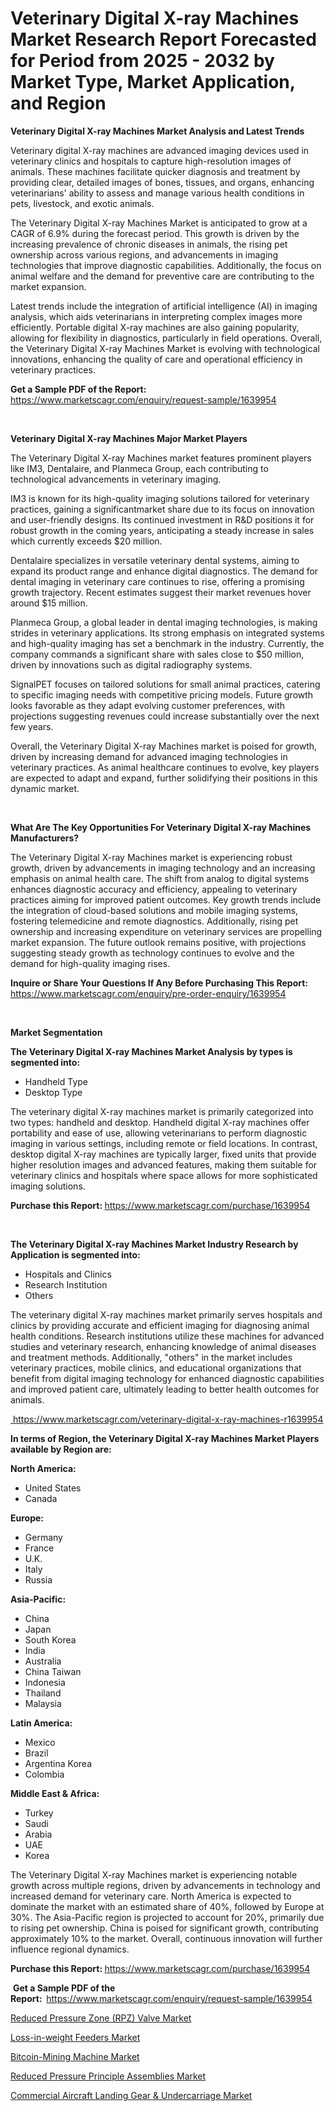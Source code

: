 <p><h1>Veterinary Digital X-ray Machines Market Research Report Forecasted for Period from 2025 -  2032 by Market Type, Market Application, and Region</h1></p><p><strong>Veterinary Digital X-ray Machines Market Analysis and Latest Trends</strong></p>
<p><p>Veterinary digital X-ray machines are advanced imaging devices used in veterinary clinics and hospitals to capture high-resolution images of animals. These machines facilitate quicker diagnosis and treatment by providing clear, detailed images of bones, tissues, and organs, enhancing veterinarians' ability to assess and manage various health conditions in pets, livestock, and exotic animals.</p><p>The Veterinary Digital X-ray Machines Market is anticipated to grow at a CAGR of 6.9% during the forecast period. This growth is driven by the increasing prevalence of chronic diseases in animals, the rising pet ownership across various regions, and advancements in imaging technologies that improve diagnostic capabilities. Additionally, the focus on animal welfare and the demand for preventive care are contributing to the market expansion.</p><p>Latest trends include the integration of artificial intelligence (AI) in imaging analysis, which aids veterinarians in interpreting complex images more efficiently. Portable digital X-ray machines are also gaining popularity, allowing for flexibility in diagnostics, particularly in field operations. Overall, the Veterinary Digital X-ray Machines Market is evolving with technological innovations, enhancing the quality of care and operational efficiency in veterinary practices.</p></p>
<p><strong>Get a Sample PDF of the Report:&nbsp;</strong> <a href="https://www.marketscagr.com/enquiry/request-sample/1639954?utm_campaign=1901&utm_medium=2&utm_source=Github&utm_content=ia&utm_term=11042025&utm_id=veterinary-digital-x-ray-machines">https://www.marketscagr.com/enquiry/request-sample/1639954</a></p>
<p>&nbsp;</p>
<p><strong>Veterinary Digital X-ray Machines Major Market Players</strong></p>
<p><p>The Veterinary Digital X-ray Machines market features prominent players like IM3, Dentalaire, and Planmeca Group, each contributing to technological advancements in veterinary imaging. </p><p>IM3 is known for its high-quality imaging solutions tailored for veterinary practices, gaining a significantmarket share due to its focus on innovation and user-friendly designs. Its continued investment in R&D positions it for robust growth in the coming years, anticipating a steady increase in sales which currently exceeds $20 million.</p><p>Dentalaire specializes in versatile veterinary dental systems, aiming to expand its product range and enhance digital diagnostics. The demand for dental imaging in veterinary care continues to rise, offering a promising growth trajectory. Recent estimates suggest their market revenues hover around $15 million.</p><p>Planmeca Group, a global leader in dental imaging technologies, is making strides in veterinary applications. Its strong emphasis on integrated systems and high-quality imaging has set a benchmark in the industry. Currently, the company commands a significant share with sales close to $50 million, driven by innovations such as digital radiography systems.</p><p>SignalPET focuses on tailored solutions for small animal practices, catering to specific imaging needs with competitive pricing models. Future growth looks favorable as they adapt evolving customer preferences, with projections suggesting revenues could increase substantially over the next few years.</p><p>Overall, the Veterinary Digital X-ray Machines market is poised for growth, driven by increasing demand for advanced imaging technologies in veterinary practices. As animal healthcare continues to evolve, key players are expected to adapt and expand, further solidifying their positions in this dynamic market.</p></p>
<p>&nbsp;</p>
<p><strong>What Are The Key Opportunities For Veterinary Digital X-ray Machines Manufacturers?</strong></p>
<p><p>The Veterinary Digital X-ray Machines market is experiencing robust growth, driven by advancements in imaging technology and an increasing emphasis on animal health care. The shift from analog to digital systems enhances diagnostic accuracy and efficiency, appealing to veterinary practices aiming for improved patient outcomes. Key growth trends include the integration of cloud-based solutions and mobile imaging systems, fostering telemedicine and remote diagnostics. Additionally, rising pet ownership and increasing expenditure on veterinary services are propelling market expansion. The future outlook remains positive, with projections suggesting steady growth as technology continues to evolve and the demand for high-quality imaging rises.</p></p>
<p><strong>Inquire or Share Your Questions If Any Before Purchasing This Report:</strong> <a href="https://www.marketscagr.com/enquiry/pre-order-enquiry/1639954?utm_campaign=1901&utm_medium=2&utm_source=Github&utm_content=ia&utm_term=11042025&utm_id=veterinary-digital-x-ray-machines">https://www.marketscagr.com/enquiry/pre-order-enquiry/1639954</a></p>
<p>&nbsp;</p>
<p><strong>Market Segmentation</strong></p>
<p><strong>The Veterinary Digital X-ray Machines Market Analysis by types is segmented into:</strong></p>
<p><ul><li>Handheld Type</li><li>Desktop Type</li></ul></p>
<p><p>The veterinary digital X-ray machines market is primarily categorized into two types: handheld and desktop. Handheld digital X-ray machines offer portability and ease of use, allowing veterinarians to perform diagnostic imaging in various settings, including remote or field locations. In contrast, desktop digital X-ray machines are typically larger, fixed units that provide higher resolution images and advanced features, making them suitable for veterinary clinics and hospitals where space allows for more sophisticated imaging solutions.</p></p>
<p><strong>Purchase this Report:&nbsp;</strong><a href="https://www.marketscagr.com/purchase/1639954?utm_campaign=1901&utm_medium=2&utm_source=Github&utm_content=ia&utm_term=11042025&utm_id=veterinary-digital-x-ray-machines">https://www.marketscagr.com/purchase/1639954</a></p>
<p>&nbsp;</p>
<p><strong>The Veterinary Digital X-ray Machines Market Industry Research by Application is segmented into:</strong></p>
<p><ul><li>Hospitals and Clinics</li><li>Research Institution</li><li>Others</li></ul></p>
<p><p>The veterinary digital X-ray machines market primarily serves hospitals and clinics by providing accurate and efficient imaging for diagnosing animal health conditions. Research institutions utilize these machines for advanced studies and veterinary research, enhancing knowledge of animal diseases and treatment methods. Additionally, "others" in the market includes veterinary practices, mobile clinics, and educational organizations that benefit from digital imaging technology for enhanced diagnostic capabilities and improved patient care, ultimately leading to better health outcomes for animals.</p></p>
<p><a href="https://www.marketscagr.com/veterinary-digital-x-ray-machines-r1639954?utm_campaign=1901&utm_medium=2&utm_source=Github&utm_content=ia&utm_term=11042025&utm_id=veterinary-digital-x-ray-machines">&nbsp;https://www.marketscagr.com/veterinary-digital-x-ray-machines-r1639954</a></p>
<p><strong>In terms of Region, the Veterinary Digital X-ray Machines Market Players available by Region are:</strong></p>
<p>
    <p> <strong> North America: </strong>
        <ul>
            <li>United States</li>
            <li>Canada</li>
        </ul>
        </p> 
    <p> <strong> Europe: </strong>
        <ul>
            <li>Germany</li>
            <li>France</li>
            <li>U.K.</li>
            <li>Italy</li>
            <li>Russia</li>
        </ul>
        </p> 
    <p> <strong> Asia-Pacific: </strong>
        <ul>
            <li>China</li>
            <li>Japan</li>
            <li>South Korea</li>
            <li>India</li>
            <li>Australia</li>
            <li>China Taiwan</li>
            <li>Indonesia</li>
            <li>Thailand</li>
            <li>Malaysia</li>
        </ul>
        </p> 
    <p> <strong> Latin America: </strong>
        <ul>
            <li>Mexico</li>
            <li>Brazil</li>
            <li>Argentina Korea</li>
            <li>Colombia</li>
        </ul>
        </p> 
    <p> <strong> Middle East & Africa: </strong>
        <ul>
            <li>Turkey</li>
            <li>Saudi</li>
            <li>Arabia</li>
            <li>UAE</li>
            <li>Korea</li>
        </ul>
    </p>
    </p>
<p><p>The Veterinary Digital X-ray Machines market is experiencing notable growth across multiple regions, driven by advancements in technology and increased demand for veterinary care. North America is expected to dominate the market with an estimated share of 40%, followed by Europe at 30%. The Asia-Pacific region is projected to account for 20%, primarily due to rising pet ownership. China is poised for significant growth, contributing approximately 10% to the market. Overall, continuous innovation will further influence regional dynamics.</p></p>
<p><strong>Purchase this Report: </strong><a href="https://www.marketscagr.com/purchase/1639954?utm_campaign=1901&utm_medium=2&utm_source=Github&utm_content=ia&utm_term=11042025&utm_id=veterinary-digital-x-ray-machines">https://www.marketscagr.com/purchase/1639954</a></p>
<p>&nbsp;<strong>Get a Sample PDF of the Report:&nbsp;&nbsp;</strong><a href="https://www.marketscagr.com/enquiry/request-sample/1639954?utm_campaign=1901&utm_medium=2&utm_source=Github&utm_content=ia&utm_term=11042025&utm_id=veterinary-digital-x-ray-machines">https://www.marketscagr.com/enquiry/request-sample/1639954</a></p>
<p><strong></strong></p>
<p><p><a href="https://github.com/agemakisel4b/Market-Research-Report-List-1/blob/main/reduced-pressure-zone-rpz-valve-market.md?utm_campaign=1901&utm_medium=2&utm_source=Github&utm_content=ia&utm_term=11042025&utm_id=veterinary-digital-x-ray-machines">Reduced Pressure Zone (RPZ) Valve Market</a></p><p><a href="https://github.com/marfosamiko7/Market-Research-Report-List-1/blob/main/loss-in-weight-feeders-market.md?utm_campaign=1901&utm_medium=2&utm_source=Github&utm_content=ia&utm_term=11042025&utm_id=veterinary-digital-x-ray-machines">Loss-in-weight Feeders Market</a></p><p><a href="https://github.com/gierlravasty/Market-Research-Report-List-1/blob/main/bitcoin-mining-machine-market.md?utm_campaign=1901&utm_medium=2&utm_source=Github&utm_content=ia&utm_term=11042025&utm_id=veterinary-digital-x-ray-machines">Bitcoin-Mining Machine Market</a></p><p><a href="https://github.com/bawksmaedamu/Market-Research-Report-List-1/blob/main/reduced-pressure-principle-assemblies-market.md?utm_campaign=1901&utm_medium=2&utm_source=Github&utm_content=ia&utm_term=11042025&utm_id=veterinary-digital-x-ray-machines">Reduced Pressure Principle Assemblies Market</a></p><p><a href="https://github.com/grimssummouc/Market-Research-Report-List-1/blob/main/commercial-aircraft-landing-gear-undercarriage-market.md?utm_campaign=1901&utm_medium=2&utm_source=Github&utm_content=ia&utm_term=11042025&utm_id=veterinary-digital-x-ray-machines">Commercial Aircraft Landing Gear & Undercarriage Market</a></p></p>